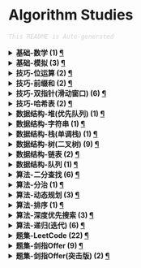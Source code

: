 Algorithm Studies
===

<font color="LightGrey"><i> `This README is Auto-generated` </i></font>

<details><summary><b> 基础-数学 (1) <a href="topics/基础-数学.md">¶</a></b></summary>

- [`No.0441` 排列硬币 (LeetCode, 简单, 2021-10)](topics/基础-数学.md#no0441-排列硬币-leetcode-简单-2021-10)

</details>

<details><summary><b> 基础-模拟 (3) <a href="topics/基础-模拟.md">¶</a></b></summary>

- [`No.0005` 最长回文子串 (LeetCode, 中等, 2021-10)](topics/基础-模拟.md#no0005-最长回文子串-leetcode-中等-2021-10)
- [`No.0063` 买卖股票的最佳时机 (剑指Offer, 中等, 2021-11)](topics/基础-模拟.md#no0063-买卖股票的最佳时机-剑指offer-中等-2021-11)
- [`No.0352` 将数据流变为多个不相交区间 (LeetCode, 困难, 2021-10)](topics/基础-模拟.md#no0352-将数据流变为多个不相交区间-leetcode-困难-2021-10)

</details>

<details><summary><b> 技巧-位运算 (2) <a href="topics/技巧-位运算.md">¶</a></b></summary>

- [`No.0029` 两数相除 (LeetCode, 中等, 2021-10)](topics/技巧-位运算.md#no0029-两数相除-leetcode-中等-2021-10)
- [`No.0187` 重复的DNA序列 (LeetCode, 中等, 2021-10)](topics/技巧-位运算.md#no0187-重复的dna序列-leetcode-中等-2021-10)

</details>

<details><summary><b> 技巧-前缀和 (2) <a href="topics/技巧-前缀和.md">¶</a></b></summary>

- [`No.0042` 连续子数组的最大和 (剑指Offer, 简单, 2021-10)](topics/技巧-前缀和.md#no0042-连续子数组的最大和-剑指offer-简单-2021-10)
- [`No.0437` 路径总和3 (LeetCode, 中等, 2021-10)](topics/技巧-前缀和.md#no0437-路径总和3-leetcode-中等-2021-10)

</details>

<details><summary><b> 技巧-双指针(滑动窗口) (6) <a href="topics/技巧-双指针(滑动窗口).md">¶</a></b></summary>

- [`No.0011` 盛最多水的容器 (LeetCode, 中等, 2021-10)](topics/技巧-双指针(滑动窗口).md#no0011-盛最多水的容器-leetcode-中等-2021-10)
- [`No.0015` 三数之和 (LeetCode, 中等, 2021-10)](topics/技巧-双指针(滑动窗口).md#no0015-三数之和-leetcode-中等-2021-10)
- [`No.0016` 最接近的三数之和 (LeetCode, 中等, 2021-10)](topics/技巧-双指针(滑动窗口).md#no0016-最接近的三数之和-leetcode-中等-2021-10)
- [`No.0042` 接雨水 (LeetCode, 困难, 2021-10)](topics/技巧-双指针(滑动窗口).md#no0042-接雨水-leetcode-困难-2021-10)
- [`No.0167` 两数之和2(输入有序数组) (LeetCode, 简单, 2021-10)](topics/技巧-双指针(滑动窗口).md#no0167-两数之和2输入有序数组-leetcode-简单-2021-10)
- [`No.0611` 有效三角形的个数 (LeetCode, 中等, 2021-10)](topics/技巧-双指针(滑动窗口).md#no0611-有效三角形的个数-leetcode-中等-2021-10)

</details>

<details><summary><b> 技巧-哈希表 (2) <a href="topics/技巧-哈希表.md">¶</a></b></summary>

- [`No.0001` 两数之和 (LeetCode, 简单, 2021-10)](topics/技巧-哈希表.md#no0001-两数之和-leetcode-简单-2021-10)
- [`No.0187` 重复的DNA序列 (LeetCode, 中等, 2021-10)](topics/技巧-哈希表.md#no0187-重复的dna序列-leetcode-中等-2021-10)

</details>

<details><summary><b> 数据结构-堆(优先队列) (1) <a href="topics/数据结构-堆(优先队列).md">¶</a></b></summary>

- [`No.0076` 数组中的第K大的数字 (剑指Offer(突击版), 中等, 2021-10)](topics/数据结构-堆(优先队列).md#no0076-数组中的第k大的数字-剑指offer突击版-中等-2021-10)

</details>

<details><summary><b> 数据结构-字符串 (1) <a href="topics/数据结构-字符串.md">¶</a></b></summary>

- [`No.0434` 字符串中的单词数 (LeetCode, 简单, 2021-10)](topics/数据结构-字符串.md#no0434-字符串中的单词数-leetcode-简单-2021-10)

</details>

<details><summary><b> 数据结构-栈(单调栈) (1) <a href="topics/数据结构-栈(单调栈).md">¶</a></b></summary>

- [`No.0496` 下一个更大元素 (LeetCode, 简单, 2021-11)](topics/数据结构-栈(单调栈).md#no0496-下一个更大元素-leetcode-简单-2021-11)

</details>

<details><summary><b> 数据结构-树(二叉树) (9) <a href="topics/数据结构-树(二叉树).md">¶</a></b></summary>

- [`No.0026` 树的子结构 (剑指Offer, 中等, 2021-11)](topics/数据结构-树(二叉树).md#no0026-树的子结构-剑指offer-中等-2021-11)
- [`No.0027` 二叉树的镜像 (剑指Offer, 简单, 2021-11)](topics/数据结构-树(二叉树).md#no0027-二叉树的镜像-剑指offer-简单-2021-11)
- [`No.0028` 对称的二叉树 (剑指Offer, 简单, 2021-11)](topics/数据结构-树(二叉树).md#no0028-对称的二叉树-剑指offer-简单-2021-11)
- [`No.0032` 层序遍历二叉树 (剑指Offer, 中等, 2021-11)](topics/数据结构-树(二叉树).md#no0032-层序遍历二叉树-剑指offer-中等-2021-11)
- [`No.0054` 二叉搜索树的第k大节点 (剑指Offer, 简单, 2021-11)](topics/数据结构-树(二叉树).md#no0054-二叉搜索树的第k大节点-剑指offer-简单-2021-11)
- [`No.0055` 二叉树的深度 (剑指Offer, 简单, 2021-11)](topics/数据结构-树(二叉树).md#no0055-二叉树的深度-剑指offer-简单-2021-11)
- [`No.0104` 二叉树的最大深度 (LeetCode, 简单, 2021-10)](topics/数据结构-树(二叉树).md#no0104-二叉树的最大深度-leetcode-简单-2021-10)
- [`No.0111` 二叉树的最小深度 (LeetCode, 简单, 2021-10)](topics/数据结构-树(二叉树).md#no0111-二叉树的最小深度-leetcode-简单-2021-10)
- [`No.0437` 路径总和3 (LeetCode, 中等, 2021-10)](topics/数据结构-树(二叉树).md#no0437-路径总和3-leetcode-中等-2021-10)

</details>

<details><summary><b> 数据结构-链表 (2) <a href="topics/数据结构-链表.md">¶</a></b></summary>

- [`No.0002` 两数相加 (LeetCode, 中等, 2021-10)](topics/数据结构-链表.md#no0002-两数相加-leetcode-中等-2021-10)
- [`No.0086` 分隔链表 (LeetCode, 中等, 2021-10)](topics/数据结构-链表.md#no0086-分隔链表-leetcode-中等-2021-10)

</details>

<details><summary><b> 数据结构-队列 (1) <a href="topics/数据结构-队列.md">¶</a></b></summary>

- [`No.0032` 层序遍历二叉树 (剑指Offer, 中等, 2021-11)](topics/数据结构-队列.md#no0032-层序遍历二叉树-剑指offer-中等-2021-11)

</details>

<details><summary><b> 算法-二分查找 (6) <a href="topics/算法-二分查找.md">¶</a></b></summary>

- [`No.0029` 两数相除 (LeetCode, 中等, 2021-10)](topics/算法-二分查找.md#no0029-两数相除-leetcode-中等-2021-10)
- [`No.0033` 搜索旋转排序数组 (LeetCode, 中等, 2021-10)](topics/算法-二分查找.md#no0033-搜索旋转排序数组-leetcode-中等-2021-10)
- [`No.0069` 山峰数组的顶部 (剑指Offer(突击版), 简单, 2021-10)](topics/算法-二分查找.md#no0069-山峰数组的顶部-剑指offer突击版-简单-2021-10)
- [`No.0240` 搜索二维矩阵2 (LeetCode, 中等, 2021-10)](topics/算法-二分查找.md#no0240-搜索二维矩阵2-leetcode-中等-2021-10)
- [`No.0352` 将数据流变为多个不相交区间 (LeetCode, 困难, 2021-10)](topics/算法-二分查找.md#no0352-将数据流变为多个不相交区间-leetcode-困难-2021-10)
- [`No.0441` 排列硬币 (LeetCode, 简单, 2021-10)](topics/算法-二分查找.md#no0441-排列硬币-leetcode-简单-2021-10)

</details>

<details><summary><b> 算法-分治 (1) <a href="topics/算法-分治.md">¶</a></b></summary>

- [`No.0076` 数组中的第K大的数字 (剑指Offer(突击版), 中等, 2021-10)](topics/算法-分治.md#no0076-数组中的第k大的数字-剑指offer突击版-中等-2021-10)

</details>

<details><summary><b> 算法-动态规划 (3) <a href="topics/算法-动态规划.md">¶</a></b></summary>

- [`No.0005` 最长回文子串 (LeetCode, 中等, 2021-10)](topics/算法-动态规划.md#no0005-最长回文子串-leetcode-中等-2021-10)
- [`No.0042` 连续子数组的最大和 (剑指Offer, 简单, 2021-10)](topics/算法-动态规划.md#no0042-连续子数组的最大和-剑指offer-简单-2021-10)
- [`No.0047` 礼物的最大价值 (剑指Offer, 中等, 2021-11)](topics/算法-动态规划.md#no0047-礼物的最大价值-剑指offer-中等-2021-11)

</details>

<details><summary><b> 算法-排序 (1) <a href="topics/算法-排序.md">¶</a></b></summary>

- [`No.0076` 数组中的第K大的数字 (剑指Offer(突击版), 中等, 2021-10)](topics/算法-排序.md#no0076-数组中的第k大的数字-剑指offer突击版-中等-2021-10)

</details>

<details><summary><b> 算法-深度优先搜索 (3) <a href="topics/算法-深度优先搜索.md">¶</a></b></summary>

- [`No.0054` 二叉搜索树的第k大节点 (剑指Offer, 简单, 2021-11)](topics/算法-深度优先搜索.md#no0054-二叉搜索树的第k大节点-剑指offer-简单-2021-11)
- [`No.0111` 二叉树的最小深度 (LeetCode, 简单, 2021-10)](topics/算法-深度优先搜索.md#no0111-二叉树的最小深度-leetcode-简单-2021-10)
- [`No.0437` 路径总和3 (LeetCode, 中等, 2021-10)](topics/算法-深度优先搜索.md#no0437-路径总和3-leetcode-中等-2021-10)

</details>

<details><summary><b> 算法-递归(迭代) (6) <a href="topics/算法-递归(迭代).md">¶</a></b></summary>

- [`No.0021` 合并两个有序链表 (LeetCode, 简单, 2021-10)](topics/算法-递归(迭代).md#no0021-合并两个有序链表-leetcode-简单-2021-10)
- [`No.0026` 树的子结构 (剑指Offer, 中等, 2021-11)](topics/算法-递归(迭代).md#no0026-树的子结构-剑指offer-中等-2021-11)
- [`No.0027` 二叉树的镜像 (剑指Offer, 简单, 2021-11)](topics/算法-递归(迭代).md#no0027-二叉树的镜像-剑指offer-简单-2021-11)
- [`No.0028` 对称的二叉树 (剑指Offer, 简单, 2021-11)](topics/算法-递归(迭代).md#no0028-对称的二叉树-剑指offer-简单-2021-11)
- [`No.0055` 二叉树的深度 (剑指Offer, 简单, 2021-11)](topics/算法-递归(迭代).md#no0055-二叉树的深度-剑指offer-简单-2021-11)
- [`No.0104` 二叉树的最大深度 (LeetCode, 简单, 2021-10)](topics/算法-递归(迭代).md#no0104-二叉树的最大深度-leetcode-简单-2021-10)

</details>

<details><summary><b> 题集-LeetCode (22) <a href="topics/题集-LeetCode.md">¶</a></b></summary>

- [`No.0001` 两数之和 (LeetCode, 简单, 2021-10)](topics/题集-LeetCode.md#no0001-两数之和-leetcode-简单-2021-10)
- [`No.0002` 两数相加 (LeetCode, 中等, 2021-10)](topics/题集-LeetCode.md#no0002-两数相加-leetcode-中等-2021-10)
- [`No.0005` 最长回文子串 (LeetCode, 中等, 2021-10)](topics/题集-LeetCode.md#no0005-最长回文子串-leetcode-中等-2021-10)
- [`No.0011` 盛最多水的容器 (LeetCode, 中等, 2021-10)](topics/题集-LeetCode.md#no0011-盛最多水的容器-leetcode-中等-2021-10)
- [`No.0015` 三数之和 (LeetCode, 中等, 2021-10)](topics/题集-LeetCode.md#no0015-三数之和-leetcode-中等-2021-10)
- [`No.0016` 最接近的三数之和 (LeetCode, 中等, 2021-10)](topics/题集-LeetCode.md#no0016-最接近的三数之和-leetcode-中等-2021-10)
- [`No.0021` 合并两个有序链表 (LeetCode, 简单, 2021-10)](topics/题集-LeetCode.md#no0021-合并两个有序链表-leetcode-简单-2021-10)
- [`No.0029` 两数相除 (LeetCode, 中等, 2021-10)](topics/题集-LeetCode.md#no0029-两数相除-leetcode-中等-2021-10)
- [`No.0033` 搜索旋转排序数组 (LeetCode, 中等, 2021-10)](topics/题集-LeetCode.md#no0033-搜索旋转排序数组-leetcode-中等-2021-10)
- [`No.0042` 接雨水 (LeetCode, 困难, 2021-10)](topics/题集-LeetCode.md#no0042-接雨水-leetcode-困难-2021-10)
- [`No.0086` 分隔链表 (LeetCode, 中等, 2021-10)](topics/题集-LeetCode.md#no0086-分隔链表-leetcode-中等-2021-10)
- [`No.0104` 二叉树的最大深度 (LeetCode, 简单, 2021-10)](topics/题集-LeetCode.md#no0104-二叉树的最大深度-leetcode-简单-2021-10)
- [`No.0111` 二叉树的最小深度 (LeetCode, 简单, 2021-10)](topics/题集-LeetCode.md#no0111-二叉树的最小深度-leetcode-简单-2021-10)
- [`No.0167` 两数之和2(输入有序数组) (LeetCode, 简单, 2021-10)](topics/题集-LeetCode.md#no0167-两数之和2输入有序数组-leetcode-简单-2021-10)
- [`No.0187` 重复的DNA序列 (LeetCode, 中等, 2021-10)](topics/题集-LeetCode.md#no0187-重复的dna序列-leetcode-中等-2021-10)
- [`No.0240` 搜索二维矩阵2 (LeetCode, 中等, 2021-10)](topics/题集-LeetCode.md#no0240-搜索二维矩阵2-leetcode-中等-2021-10)
- [`No.0352` 将数据流变为多个不相交区间 (LeetCode, 困难, 2021-10)](topics/题集-LeetCode.md#no0352-将数据流变为多个不相交区间-leetcode-困难-2021-10)
- [`No.0434` 字符串中的单词数 (LeetCode, 简单, 2021-10)](topics/题集-LeetCode.md#no0434-字符串中的单词数-leetcode-简单-2021-10)
- [`No.0437` 路径总和3 (LeetCode, 中等, 2021-10)](topics/题集-LeetCode.md#no0437-路径总和3-leetcode-中等-2021-10)
- [`No.0441` 排列硬币 (LeetCode, 简单, 2021-10)](topics/题集-LeetCode.md#no0441-排列硬币-leetcode-简单-2021-10)
- [`No.0496` 下一个更大元素 (LeetCode, 简单, 2021-11)](topics/题集-LeetCode.md#no0496-下一个更大元素-leetcode-简单-2021-11)
- [`No.0611` 有效三角形的个数 (LeetCode, 中等, 2021-10)](topics/题集-LeetCode.md#no0611-有效三角形的个数-leetcode-中等-2021-10)

</details>

<details><summary><b> 题集-剑指Offer (9) <a href="topics/题集-剑指Offer.md">¶</a></b></summary>

- [`No.0026` 树的子结构 (剑指Offer, 中等, 2021-11)](topics/题集-剑指Offer.md#no0026-树的子结构-剑指offer-中等-2021-11)
- [`No.0027` 二叉树的镜像 (剑指Offer, 简单, 2021-11)](topics/题集-剑指Offer.md#no0027-二叉树的镜像-剑指offer-简单-2021-11)
- [`No.0028` 对称的二叉树 (剑指Offer, 简单, 2021-11)](topics/题集-剑指Offer.md#no0028-对称的二叉树-剑指offer-简单-2021-11)
- [`No.0032` 层序遍历二叉树 (剑指Offer, 中等, 2021-11)](topics/题集-剑指Offer.md#no0032-层序遍历二叉树-剑指offer-中等-2021-11)
- [`No.0042` 连续子数组的最大和 (剑指Offer, 简单, 2021-10)](topics/题集-剑指Offer.md#no0042-连续子数组的最大和-剑指offer-简单-2021-10)
- [`No.0047` 礼物的最大价值 (剑指Offer, 中等, 2021-11)](topics/题集-剑指Offer.md#no0047-礼物的最大价值-剑指offer-中等-2021-11)
- [`No.0054` 二叉搜索树的第k大节点 (剑指Offer, 简单, 2021-11)](topics/题集-剑指Offer.md#no0054-二叉搜索树的第k大节点-剑指offer-简单-2021-11)
- [`No.0055` 二叉树的深度 (剑指Offer, 简单, 2021-11)](topics/题集-剑指Offer.md#no0055-二叉树的深度-剑指offer-简单-2021-11)
- [`No.0063` 买卖股票的最佳时机 (剑指Offer, 中等, 2021-11)](topics/题集-剑指Offer.md#no0063-买卖股票的最佳时机-剑指offer-中等-2021-11)

</details>

<details><summary><b> 题集-剑指Offer(突击版) (2) <a href="topics/题集-剑指Offer(突击版).md">¶</a></b></summary>

- [`No.0069` 山峰数组的顶部 (剑指Offer(突击版), 简单, 2021-10)](topics/题集-剑指Offer(突击版).md#no0069-山峰数组的顶部-剑指offer突击版-简单-2021-10)
- [`No.0076` 数组中的第K大的数字 (剑指Offer(突击版), 中等, 2021-10)](topics/题集-剑指Offer(突击版).md#no0076-数组中的第k大的数字-剑指offer突击版-中等-2021-10)

</details>
